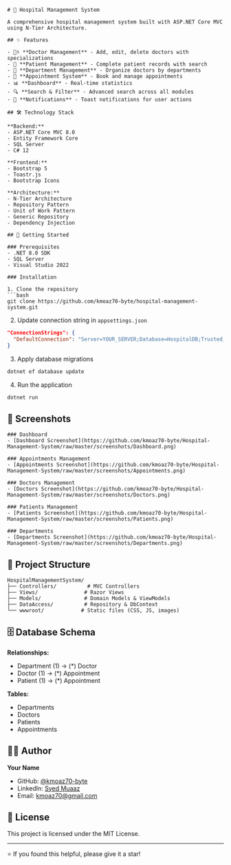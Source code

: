 ﻿```
# 🏥 Hospital Management System

A comprehensive hospital management system built with ASP.NET Core MVC using N-Tier Architecture.

## ✨ Features

- 👨‍⚕️ **Doctor Management** - Add, edit, delete doctors with specializations
- 👥 **Patient Management** - Complete patient records with search
- 🏢 **Department Management** - Organize doctors by departments
- 📅 **Appointment System** - Book and manage appointments
- 📊 **Dashboard** - Real-time statistics
- 🔍 **Search & Filter** - Advanced search across all modules
- 🔔 **Notifications** - Toast notifications for user actions

## 🛠️ Technology Stack

**Backend:**
- ASP.NET Core MVC 8.0
- Entity Framework Core
- SQL Server
- C# 12

**Frontend:**
- Bootstrap 5
- Toastr.js
- Bootstrap Icons

**Architecture:**
- N-Tier Architecture
- Repository Pattern
- Unit of Work Pattern
- Generic Repository
- Dependency Injection

## 🚀 Getting Started

### Prerequisites
- .NET 8.0 SDK
- SQL Server
- Visual Studio 2022

### Installation

1. Clone the repository
```bash
git clone https://github.com/kmoaz70-byte/hospital-management-system.git
```

2. Update connection string in `appsettings.json`
```json
"ConnectionStrings": {
  "DefaultConnection": "Server=YOUR_SERVER;Database=HospitalDB;Trusted_Connection=True;TrustServerCertificate=True"
}
```

3. Apply database migrations
```bash
dotnet ef database update
```

4. Run the application
```bash
dotnet run
```

## 📸 Screenshots
```
### Dashboard
- [Dashboard Screenshot](https://github.com/kmoaz70-byte/Hospital-Management-System/raw/master/screenshots/Dashboard.png)

### Appointments Management
- [Appointments Screenshot](https://github.com/kmoaz70-byte/Hospital-Management-System/raw/master/screenshots/Appointments.png)

### Doctors Management  
- [Doctors Screenshot](https://github.com/kmoaz70-byte/Hospital-Management-System/raw/master/screenshots/Doctors.png)

### Patients Management
- [Patients Screenshot](https://github.com/kmoaz70-byte/Hospital-Management-System/raw/master/screenshots/Patients.png)

### Departments
- [Departments Screenshot](https://github.com/kmoaz70-byte/Hospital-Management-System/raw/master/screenshots/Departments.png)

```


## 📁 Project Structure
```
HospitalManagementSystem/
├── Controllers/          # MVC Controllers
├── Views/               # Razor Views
├── Models/              # Domain Models & ViewModels
├── DataAccess/          # Repository & DbContext
└── wwwroot/            # Static files (CSS, JS, images)
```

## 🗄️ Database Schema

**Relationships:**
- Department (1) → (*) Doctor
- Doctor (1) → (*) Appointment
- Patient (1) → (*) Appointment

**Tables:**
- Departments
- Doctors
- Patients
- Appointments

## 👨‍💻 Author

**Your Name**
- GitHub: [@kmoaz70-byte](https://github.com/kmoaz70-byte)
- LinkedIn: [Syed Muaaz](https://linkedin.com/in/syedmuaaz)
- Email: kmoaz70@gmail.com

## 📄 License

This project is licensed under the MIT License.

---

⭐ If you found this helpful, please give it a star!
